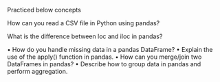 Practiced below concepts

How can you read a CSV file in Python using pandas?

What is the difference between loc and iloc in pandas?

•  How do you handle missing data in a pandas DataFrame?
•  Explain the use of the apply() function in pandas.
•  How can you merge/join two DataFrames in pandas?
•  Describe how to group data in pandas and perform aggregation.
